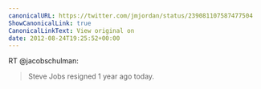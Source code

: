 ```yaml
---
canonicalURL: https://twitter.com/jmjordan/status/239081107587477504
ShowCanonicalLink: true
CanonicalLinkText: View original on
date: 2012-08-24T19:25:52+00:00
---
```

RT @jacobschulman:
> Steve Jobs resigned 1 year ago today.